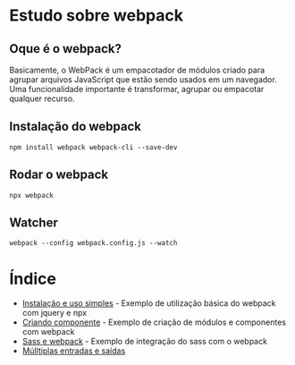 # Estudo sobre webpack

## Oque é o webpack?

Basicamente, o WebPack é um empacotador de módulos criado para agrupar arquivos JavaScript que estão sendo usados em um navegador. Uma funcionalidade importante é transformar, agrupar ou empacotar qualquer recurso. 

## Instalação do webpack

```
npm install webpack webpack-cli --save-dev
```

## Rodar o webpack

```
npx webpack
```

## Watcher

```
webpack --config webpack.config.js --watch
```

# Índice

- [Instalação e uso simples](https://github.com/Dirack/Estudos/tree/master/webpack/simples#instala%C3%A7%C3%A3o-e-uso-simples) - Exemplo de utilização básica do webpack com jquery e npx
- [Criando componente](https://github.com/Dirack/Estudos/tree/master/webpack/componente#criando-componente) - Exemplo de criação de módulos e componentes com webpack
- [Sass e webpack](https://github.com/Dirack/Estudos/tree/master/webpack/sass#usando-sass-e-webpack) - Exemplo de integração do sass com o webpack
- [Múlltiplas entradas e saídas](https://github.com/Dirack/Estudos/tree/master/webpack/multiplas#m%C3%BAltiplas-entradas-e-sa%C3%ADdas)
